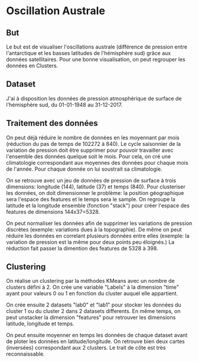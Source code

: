# Oscillation Australe

## But

Le but est de visualiser l'oscillations australe (différence de pression entre l'antarctique et les basses latitudes de l'hémisphère sud) grâce aux données satellitaires. Pour une bonne visualisation, on peut regrouper les données en Clusters.

## Dataset

J'ai à disposition les données de pression atmosphérique de surface de l'hémisphère sud, du 01-01-1948 au 31-12-2017.

## Traitement des données

On peut déjà réduire le nombre de données en les moyennant par mois (réduction du pas de temps de 102272 à 840).
Le cycle saisonnier de la variation de pression doit être supprimer pour pouvoir travailler avec l'ensemble des données quelque soit le mois. Pour cela, on cré une climatologie correspondant aux moyennes des données pour chaque mois de l'année. Pour chaque donnée on lui soustrait sa climatologie.

On se retrouve avec un jeu de données de pression de surface à trois dimensions: longitude (144), latitude (37) et temps (840).
Pour clusteriser les données, on doit dimensionner le problème: la position géographique sera l'espace des features et le temps sera le sample. On regroupe la latitude et la longitude ensemble (fonction "stack") pour créer l'espace des features de dimensions 144x37=5328.

On peut normaliser les données afin de supprimer les variations de pression discrètes (exemple: variations dues à la topographie).
De même on peut réduire les données en correlant plusieurs données entre elles (exemple: la variation de pression est la même pour deux points peu éloignés.) La réduction fait passer la dimention des features de 5328 à 398.

## Clustering

On réalise un clustering par la méthodes KMeans avec un nombre de clusters défini à 2. On crée une variable "Labels" à la dimension "time" ayant pour valeurs 0 ou 1 en fonction du cluster auquel elle appartient.

On crée ensuite 2 datasets "lab0" et "lab1" pour stocker les données du cluster 1 ou du cluster 2 dans 2 datasets differents. En même temps, on peut unstacker la dimension "features" pour retrouver les dimensions latitude, longitude et temps.

On peut ensuite moyenner en temps les données de chaque dataset avant de ploter les données en latitude/longitude.
On retrouve bien deux cartes (inversées) correspondant aux 2 clusters. Le trait de côte est très reconnaissable.
